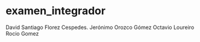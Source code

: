 # examen_integrador
David Santiago Florez Cespedes.
Jerónimo Orozco Gómez
Octavio Loureiro
Rocio Gomez
